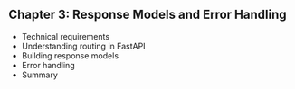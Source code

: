 

## Chapter 3: Response Models and Error Handling

- Technical requirements
- Understanding routing in FastAPI
- Building response models
- Error handling
- Summary
